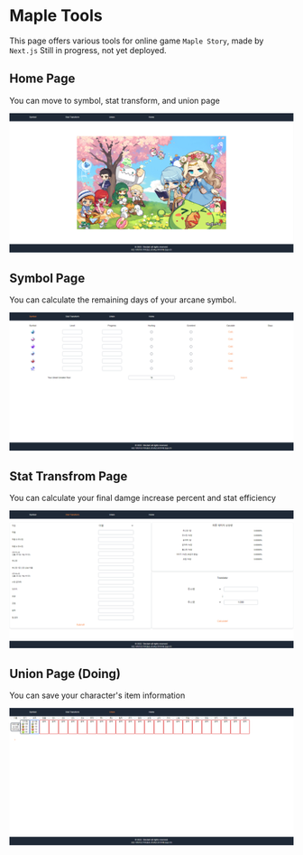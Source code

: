 # Maple Tools

This page offers various tools for online game `Maple Story`, made by `Next.js` Still in progress, not yet deployed.

## Home Page

You can move to symbol, stat transform, and union page

![](public/README/home.PNG)

## Symbol Page

You can calculate the remaining days of your arcane symbol.

![](public/README/symbol.PNG)

## Stat Transfrom Page

You can calculate your final damge increase percent and stat efficiency

![](public/README/stat-transform.PNG)

## Union Page (Doing)

You can save your character's item information

![](public/README/union.PNG)
